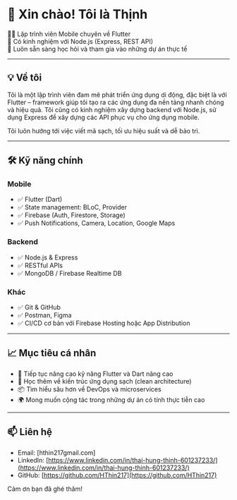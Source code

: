 # 👋 Xin chào! Tôi là Thịnh

👨‍💻 Lập trình viên Mobile chuyên về Flutter  
💼 Có kinh nghiệm với Node.js (Express, REST API)  
🚀 Luôn sẵn sàng học hỏi và tham gia vào những dự án thực tế

---

## 💡 Về tôi
Tôi là một lập trình viên đam mê phát triển ứng dụng di động, đặc biệt là với Flutter – framework giúp tôi tạo ra các ứng dụng đa nền tảng nhanh chóng và hiệu quả. Tôi cũng có kinh nghiệm xây dựng backend với Node.js, sử dụng Express để xây dựng các API phục vụ cho ứng dụng mobile.

Tôi luôn hướng tới việc viết mã sạch, tối ưu hiệu suất và dễ bảo trì.

---

## 🛠️ Kỹ năng chính

### Mobile
- ✅ Flutter (Dart)
- ✅ State management: BLoC, Provider
- ✅ Firebase (Auth, Firestore, Storage)
- ✅ Push Notifications, Camera, Location, Google Maps

### Backend
- ✅ Node.js & Express
- ✅ RESTful APIs
- ✅ MongoDB / Firebase Realtime DB

### Khác
- ✅ Git & GitHub
- ✅ Postman, Figma
- ✅ CI/CD cơ bản với Firebase Hosting hoặc App Distribution

---

## 📈 Mục tiêu cá nhân
- 🌱 Tiếp tục nâng cao kỹ năng Flutter và Dart nâng cao
- 🧠 Học thêm về kiến trúc ứng dụng sạch (clean architecture)
- 📦 Tìm hiểu sâu hơn về DevOps và microservices
- 🌍 Mong muốn cộng tác trong những dự án có tính thực tiễn cao

---

## 📫 Liên hệ
- Email: [hthin217gmail.com]
- LinkedIn: [https://www.linkedin.com/in/thai-hung-thinh-601237233/](https://www.linkedin.com/in/thai-hung-thinh-601237233/)
- GitHub: [https://github.com/HThin217](https://github.com/HThin217)

Cảm ơn bạn đã ghé thăm!
